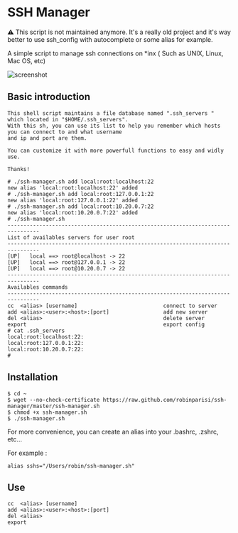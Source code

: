# SSH Manager

:warning: This script is not maintained anymore. It's a really old project and it's way better to use ssh_config with autocomplete or some alias for example.

A simple script to manage ssh connections on *inx ( Such as UNIX, Linux, Mac OS, etc)

![screenshot](https://github.com/robinparisi/ssh-manager/raw/master/screenshot.png)

## Basic introduction

    This shell script maintains a file database named ".ssh_servers " which located in "$HOME/.ssh_servers".
    With this sh, you can use its list to help you remember which hosts you can connect to and what username 
    and ip and port are them.

    You can customize it with more powerfull functions to easy and widly use.

    Thanks!

    # ./ssh-manager.sh add local:root:localhost:22
	new alias 'local:root:localhost:22' added
    # ./ssh-manager.sh add local:root:127.0.0.1:22
	new alias 'local:root:127.0.0.1:22' added
    # ./ssh-manager.sh add local:root:10.20.0.7:22
	new alias 'local:root:10.20.0.7:22' added
    # ./ssh-manager.sh
	--------------------------------------------------------------------------------
	List of availables servers for user root 
	--------------------------------------------------------------------------------
	[UP]   local ==> root@localhost -> 22
	[UP]   local ==> root@127.0.0.1 -> 22
	[UP]   local ==> root@10.20.0.7 -> 22
	--------------------------------------------------------------------------------
	Availables commands
	--------------------------------------------------------------------------------
	cc  <alias> [username]                           connect to server
	add <alias>:<user>:<host>:[port]                 add new server
	del <alias>                                      delete server
	export                                           export config
    # cat .ssh_servers 
	local:root:localhost:22:
	local:root:127.0.0.1:22:
	local:root:10.20.0.7:22:
    #

## Installation

    $ cd ~
    $ wget --no-check-certificate https://raw.github.com/robinparisi/ssh-manager/master/ssh-manager.sh
    $ chmod +x ssh-manager.sh
    $ ./ssh-manager.sh
    
For more convenience, you can create an alias into your .bashrc, .zshrc, etc...

For example :

    alias sshs="/Users/robin/ssh-manager.sh"

## Use

    cc  <alias> [username]                          
    add <alias>:<user>:<host>:[port]                 
    del <alias>                                      
    export                                           

